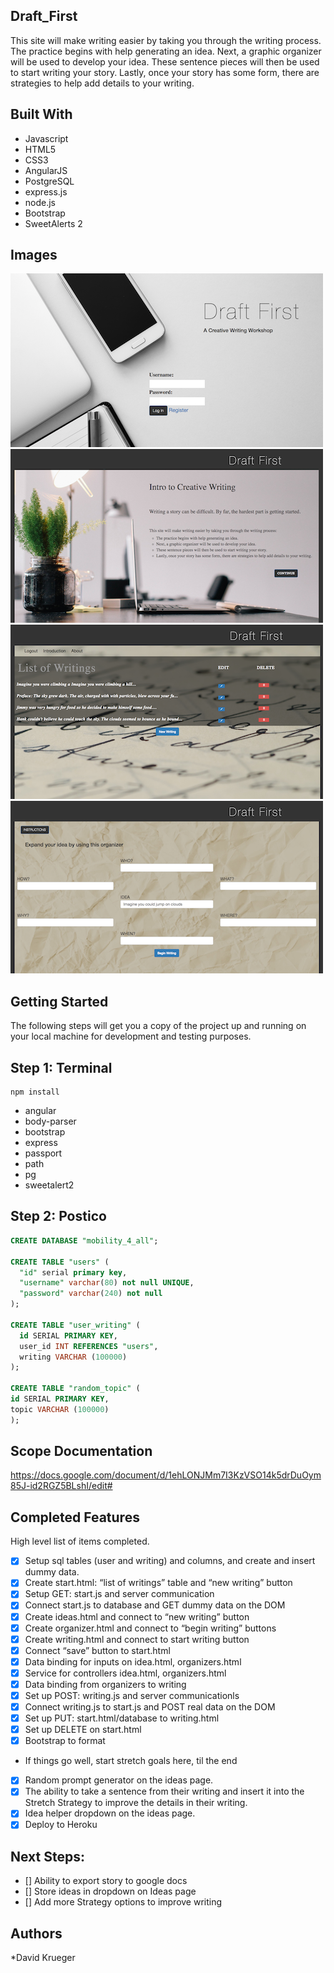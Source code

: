## Draft_First

This site will make writing easier by taking you through the writing process. The practice begins with help generating an idea. Next, a graphic organizer will be used to develop your idea. These sentence pieces will then be used to start writing your story. Lastly, once your story has some form, there are strategies to help add details to your writing.

## Built With

- Javascript
- HTML5
- CSS3
- AngularJS
- PostgreSQL
- express.js
- node.js
- Bootstrap
- SweetAlerts 2

## Images

![alt text](server/public/vendors/images/login.png) ![alt text](server/public/vendors/images/intro.png)
![alt text](server/public/vendors/images/writings.png) ![alt text](server/public/vendors/images/organizer.png)

## Getting Started

The following steps will get you a copy of the project up and running on your local machine for development and testing purposes.

## Step 1: Terminal

```git
npm install
```
- angular
- body-parser
- bootstrap
- express
- passport
- path
- pg
- sweetalert2

## Step 2: Postico

```SQL
CREATE DATABASE "mobility_4_all";

CREATE TABLE "users" (
  "id" serial primary key,
  "username" varchar(80) not null UNIQUE,
  "password" varchar(240) not null
);

CREATE TABLE "user_writing" (
  id SERIAL PRIMARY KEY,
  user_id INT REFERENCES "users",
  writing VARCHAR (100000)
);

CREATE TABLE "random_topic" (
id SERIAL PRIMARY KEY,
topic VARCHAR (100000)
);
```

## Scope Documentation

https://docs.google.com/document/d/1ehLONJMm7I3KzVSO14k5drDuOym85J-id2RGZ5BLshI/edit#

## Completed Features

High level list of items completed.

- [x] Setup sql tables (user and writing) and columns, and create and insert dummy data.
- [x] Create start.html: “list of writings” table and “new writing” button
- [x] Setup GET: start.js and server communication
- [x] Connect start.js to database and GET dummy data on the DOM
- [x] Create ideas.html and connect to “new writing” button
- [x] Create organizer.html and connect to “begin writing” buttons
- [x] Create writing.html and connect to start writing button
- [x] Connect “save” button to start.html
- [x] Data binding for inputs on idea.html, organizers.html
- [x] Service for controllers idea.html, organizers.html
- [x] Data binding from organizers to writing
- [x] Set up POST: writing.js and server communicationls
- [x] Connect writing.js to start.js and POST real data on the DOM
- [x] Set up PUT: start.html/database to writing.html
- [x] Set up DELETE on start.html
- [x] Bootstrap to format
- If things go well, start stretch goals here, til the end
- [x] Random prompt generator on the ideas page.
- [x] The ability to take a sentence from their writing and insert it into the Stretch Strategy to improve the details in their writing.
- [x] Idea helper dropdown on the ideas page.
- [x] Deploy to Heroku

## Next Steps:

- [] Ability to export story to google docs
- [] Store ideas in dropdown on Ideas page
- [] Add more Strategy options to improve writing

## Authors

*David Krueger
